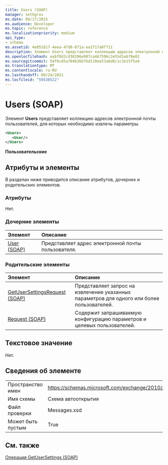 ```yaml
---
title: Users (SOAP)
manager: sethgros
ms.date: 09/17/2015
ms.audience: Developer
ms.topic: reference
ms.localizationpriority: medium
api_type:
- schema
ms.assetid: 4e051617-4eea-47d0-871a-ea1f17a0f711
description: Элемент Users представляет коллекцию адресов электронной почты пользователей, для которых необходимо извлечь параметры.
ms.openlocfilehash: eabf0d2cd38396e907ca467596c2e55d1eb78e02
ms.sourcegitcommit: 54f6cd5a704b36b76d110ee53a6d6c1c3e15f5a9
ms.translationtype: MT
ms.contentlocale: ru-RU
ms.lasthandoff: 09/24/2021
ms.locfileid: "59538522"
---
```

# <a name="users-soap"></a>Users (SOAP)

Элемент **Users** представляет коллекцию адресов электронной почты пользователей, для которых необходимо извлечь параметры. 
  
```XML
<Users>
   <User/>
</Users>
```

 **Пользовательские**
## <a name="attributes-and-elements"></a>Атрибуты и элементы

В разделах ниже приводится описание атрибутов, дочерних и родительских элементов.
  
### <a name="attributes"></a>Атрибуты

Нет.
  
### <a name="child-elements"></a>Дочерние элементы

|**Элемент**|**Описание**|
|:-----|:-----|
|[User (SOAP)](user-soap.md) <br/> |Представляет адрес электронной почты пользователя.  <br/> |
   
### <a name="parent-elements"></a>Родительские элементы

|**Элемент**|**Описание**|
|:-----|:-----|
|[GetUserSettingsRequest (SOAP)](getusersettingsrequest-soap.md) <br/> |Представляет запрос на извлечение указанных параметров для одного или более пользователей.  <br/> |
|[Request (SOAP)](request-soap.md) <br/> |Содержит запрашиваемую конфигурацию параметров и целевых пользователей.  <br/> |
   
## <a name="text-value"></a>Текстовое значение

Нет.
  
## <a name="element-information"></a>Сведения об элементе

|||
|:-----|:-----|
|Пространство имен  <br/> |https://schemas.microsoft.com/exchange/2010/Autodiscover  <br/> |
|Имя схемы  <br/> |Схема автооткрытия  <br/> |
|Файл проверки  <br/> |Messages.xsd  <br/> |
|Может быть пустым  <br/> |True  <br/> |
   
## <a name="see-also"></a>См. также



[Операция GetUserSettings (SOAP)](getusersettings-operation-soap.md)

